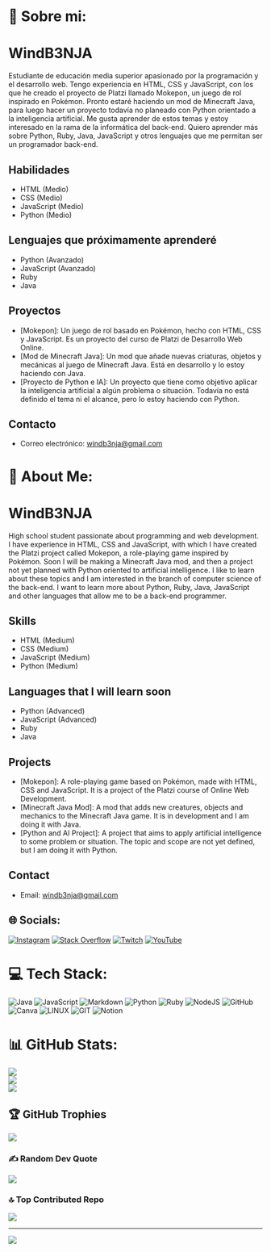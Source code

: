 # 💫 Sobre mi:
# WindB3NJA
Estudiante de educación media superior apasionado por la programación y el desarrollo web. Tengo experiencia en HTML, CSS y JavaScript, con los que he creado el proyecto de Platzi llamado Mokepon, un juego de rol inspirado en Pokémon. Pronto estaré haciendo un mod de Minecraft Java, para luego hacer un proyecto todavía no planeado con Python orientado a la inteligencia artificial. Me gusta aprender de estos temas y estoy interesado en la rama de la informática del back-end. Quiero aprender más sobre Python, Ruby, Java, JavaScript y otros lenguajes que me permitan ser un programador back-end.

## Habilidades
- HTML (Medio)
- CSS (Medio)
- JavaScript (Medio)
- Python (Medio)

## Lenguajes que próximamente aprenderé
- Python (Avanzado)
- JavaScript (Avanzado)
- Ruby
- Java

## Proyectos
- [Mokepon]: Un juego de rol basado en Pokémon, hecho con HTML, CSS y JavaScript. Es un proyecto del curso de Platzi de Desarrollo Web Online.
- [Mod de Minecraft Java]: Un mod que añade nuevas criaturas, objetos y mecánicas al juego de Minecraft Java. Está en desarrollo y lo estoy haciendo con Java.
- [Proyecto de Python e IA]: Un proyecto que tiene como objetivo aplicar la inteligencia artificial a algún problema o situación. Todavía no está definido el tema ni el alcance, pero lo estoy haciendo con Python.

## Contacto
- Correo electrónico: windb3nja@gmail.com

# 💫 About Me:
# WindB3NJA
High school student passionate about programming and web development. I have experience in HTML, CSS and JavaScript, with which I have created the Platzi project called Mokepon, a role-playing game inspired by Pokémon. Soon I will be making a Minecraft Java mod, and then a project not yet planned with Python oriented to artificial intelligence. I like to learn about these topics and I am interested in the branch of computer science of the back-end. I want to learn more about Python, Ruby, Java, JavaScript and other languages that allow me to be a back-end programmer.

## Skills
- HTML (Medium)
- CSS (Medium)
- JavaScript (Medium)
- Python (Medium)

## Languages that I will learn soon
- Python (Advanced)
- JavaScript (Advanced)
- Ruby
- Java

## Projects
- [Mokepon]: A role-playing game based on Pokémon, made with HTML, CSS and JavaScript. It is a project of the Platzi course of Online Web Development.
- [Minecraft Java Mod]: A mod that adds new creatures, objects and mechanics to the Minecraft Java game. It is in development and I am doing it with Java.
- [Python and AI Project]: A project that aims to apply artificial intelligence to some problem or situation. The topic and scope are not yet defined, but I am doing it with Python.

## Contact
- Email: windb3nja@gmail.com

## 🌐 Socials:
[![Instagram](https://img.shields.io/badge/Instagram-%23E4405F.svg?logo=Instagram&logoColor=white)](https://www.instagram.com/windb3nja.dev/) [![Stack Overflow](https://img.shields.io/badge/-Stackoverflow-FE7A16?logo=stack-overflow&logoColor=white)](https://stackoverflow.com/users/22235614/wind-b3nja) 
[![Twitch](https://img.shields.io/badge/Twitch-%239146FF.svg?logo=Twitch&logoColor=white)](https://twitch.tv/windb3nja) 
[![YouTube](https://img.shields.io/badge/YouTube-%23FF0000.svg?logo=YouTube&logoColor=white)](https://youtube.com/@windb3nja) 

# 💻 Tech Stack:
![Java](https://img.shields.io/badge/java-%23ED8B00.svg?style=for-the-badge&logo=java&logoColor=white) 
![JavaScript](https://img.shields.io/badge/javascript-%23323330.svg?style=for-the-badge&logo=javascript&logoColor=%23F7DF1E) 
![Markdown](https://img.shields.io/badge/markdown-%23000000.svg?style=for-the-badge&logo=markdown&logoColor=white) 
![Python](https://img.shields.io/badge/python-3670A0?style=for-the-badge&logo=python&logoColor=ffdd54) 
![Ruby](https://img.shields.io/badge/ruby-%23CC342D.svg?style=for-the-badge&logo=ruby&logoColor=white) 
![NodeJS](https://img.shields.io/badge/node.js-6DA55F?style=for-the-badge&logo=node.js&logoColor=white) 
![GitHub](https://img.shields.io/badge/GitHub-%23121011.svg?style=for-the-badge&logo=github&logoColor=white) 
![Canva](https://img.shields.io/badge/Canva-%2300C4CC.svg?style=for-the-badge&logo=Canva&logoColor=white) 
![LINUX](https://img.shields.io/badge/Linux-FCC624?style=for-the-badge&logo=linux&logoColor=black) 
![GIT](https://img.shields.io/badge/Git-fc6d26?style=for-the-badge&logo=git&logoColor=white) 
![Notion](https://img.shields.io/badge/Notion-%23000000.svg?style=for-the-badge&logo=notion&logoColor=white)
# 📊 GitHub Stats:
![](https://github-readme-stats.vercel.app/api?username=WindB3NJA&theme=tokyonight&hide_border=false&include_all_commits=false&count_private=false)<br/>
![](https://github-readme-streak-stats.herokuapp.com/?user=WindB3NJA&theme=tokyonight&hide_border=false)<br/>
![](https://github-readme-stats.vercel.app/api/top-langs/?username=WindB3NJA&theme=tokyonight&hide_border=false&include_all_commits=false&count_private=false&layout=compact)

## 🏆 GitHub Trophies
![](https://github-profile-trophy.vercel.app/?username=WindB3NJA&theme=radical&no-frame=true&no-bg=false&margin-w=4)

### ✍️ Random Dev Quote
![](https://quotes-github-readme.vercel.app/api?type=horizontal&theme=tokyonight)

### 🔝 Top Contributed Repo
![](https://github-contributor-stats.vercel.app/api?username=WindB3NJA&limit=5&theme=tokyonight&combine_all_yearly_contributions=true)

---
[![](https://visitcount.itsvg.in/api?id=WindB3NJA&icon=0&color=4)](https://visitcount.itsvg.in)

<!-- Proudly created with GPRM ( https://gprm.itsvg.in ) -->

